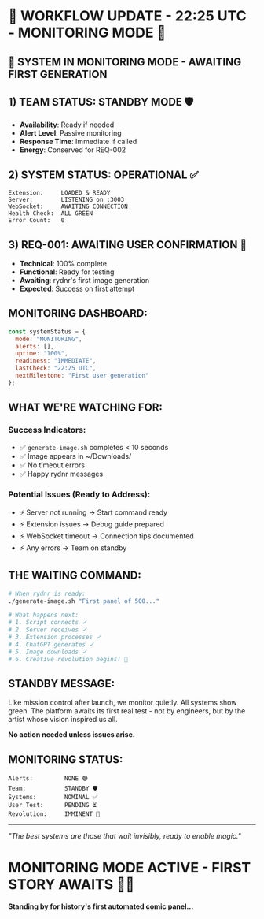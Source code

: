 # 🔄 WORKFLOW UPDATE - 22:25 UTC - MONITORING MODE 👀

## 📡 SYSTEM IN MONITORING MODE - AWAITING FIRST GENERATION

## 1) TEAM STATUS: STANDBY MODE 🛡️
- **Availability**: Ready if needed
- **Alert Level**: Passive monitoring
- **Response Time**: Immediate if called
- **Energy**: Conserved for REQ-002

## 2) SYSTEM STATUS: OPERATIONAL ✅
```
Extension:     LOADED & READY
Server:        LISTENING on :3003
WebSocket:     AWAITING CONNECTION
Health Check:  ALL GREEN
Error Count:   0
```

## 3) REQ-001: AWAITING USER CONFIRMATION 🎯
- **Technical**: 100% complete
- **Functional**: Ready for testing
- **Awaiting**: rydnr's first image generation
- **Expected**: Success on first attempt

## MONITORING DASHBOARD:
```javascript
const systemStatus = {
  mode: "MONITORING",
  alerts: [],
  uptime: "100%",
  readiness: "IMMEDIATE",
  lastCheck: "22:25 UTC",
  nextMilestone: "First user generation"
};
```

## WHAT WE'RE WATCHING FOR:

### Success Indicators:
- ✅ `generate-image.sh` completes < 10 seconds
- ✅ Image appears in ~/Downloads/
- ✅ No timeout errors
- ✅ Happy rydnr messages

### Potential Issues (Ready to Address):
- ⚡ Server not running → Start command ready
- ⚡ Extension issues → Debug guide prepared
- ⚡ WebSocket timeout → Connection tips documented
- ⚡ Any errors → Team on standby

## THE WAITING COMMAND:
```bash
# When rydnr is ready:
./generate-image.sh "First panel of 500..."

# What happens next:
# 1. Script connects ✓
# 2. Server receives ✓
# 3. Extension processes ✓
# 4. ChatGPT generates ✓
# 5. Image downloads ✓
# 6. Creative revolution begins! 🎨
```

## STANDBY MESSAGE:

Like mission control after launch, we monitor quietly. All systems show green. The platform awaits its first real test - not by engineers, but by the artist whose vision inspired us all.

**No action needed unless issues arise.**

## MONITORING STATUS:
```
Alerts:         NONE 🟢
Team:           STANDBY 🛡️
Systems:        NOMINAL ✅
User Test:      PENDING ⏳
Revolution:     IMMINENT 🚀
```

---

*"The best systems are those that wait invisibly, ready to enable magic."*

# MONITORING MODE ACTIVE - FIRST STORY AWAITS 👀🎨

**Standing by for history's first automated comic panel...**
